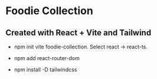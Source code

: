 # Foodie Collection

## Created with React + Vite and Tailwind

- npm init vite foodie-collection. Select react -> react-ts.

- npm add react-router-dom

- npm install -D tailwindcss

